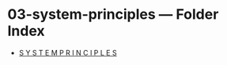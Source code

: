 <!--══════════════════════════════════════════════════
  ╔══════════════════════════════════════════════════════════════╗
  ║  ░  03-system-principles — Index  ░░░░░░░░░░░░░░░░░░░░░░░░░░░░░░░  ║
  ║                                                              ║
  ║                                                              ║
  ║                                                              ║
  ║                                                              ║
  ║           ╌╌  P L A C E H O L D E R  ╌╌                      ║
  ║                                                              ║
  ║                                                              ║
  ║                                                              ║
  ║                                                              ║
  ╚══════════════════════════════════════════════════════════════╝
    • WHAT ▸ Index of this folder
    • WHY  ▸ Quick navigation and discovery
    • HOW  ▸ Auto-generated; edit children, not this list
-->

# 03-system-principles — Folder Index

- [S Y S T E M   P R I N C I P L E S](./03-System-Principles.md)
